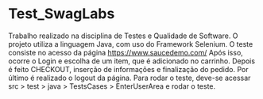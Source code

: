 # Test_SwagLabs

Trabalho realizado na disciplina de Testes e Qualidade de Software.
O projeto utiliza a linguagem Java, com uso do Framework Selenium.
O teste consiste no acesso da página https://www.saucedemo.com/ 
Após isso, ocorre o Login e escolha de um item, que é adicionado no carrinho.
Depois é feito CHECKOUT, inserção de informações e finalização do pedido.
Por último é realizado o logout da página.
Para rodar o teste, deve-se acessar src > test > java > TestsCases > EnterUserArea e rodar o teste. 
